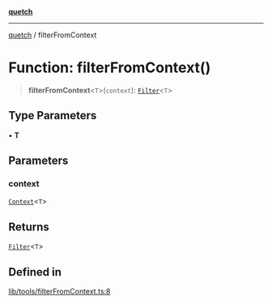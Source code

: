 [**quetch**](../README.md)

***

[quetch](../README.md) / filterFromContext

# Function: filterFromContext()

> **filterFromContext**\<`T`\>(`context`): [`Filter`](../type-aliases/Filter.md)\<`T`\>

## Type Parameters

• **T**

## Parameters

### context

[`Context`](../type-aliases/Context.md)\<`T`\>

## Returns

[`Filter`](../type-aliases/Filter.md)\<`T`\>

## Defined in

[lib/tools/filterFromContext.ts:8](https://github.com/nevoland/quetch/blob/74684cd5cd1bd7a08980d4ce305ecc4be0c3e8b8/lib/tools/filterFromContext.ts#L8)
